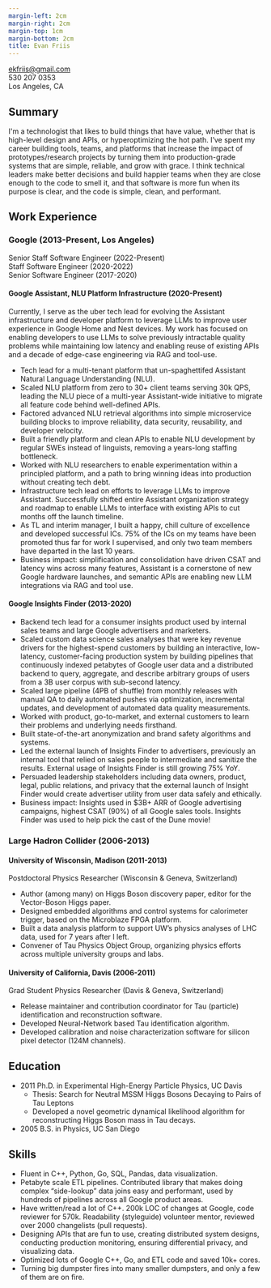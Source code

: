 ```yaml
---
margin-left: 2cm
margin-right: 2cm
margin-top: 1cm
margin-bottom: 2cm
title: Evan Friis
---
```


ekfriis@gmail.com  
530 207 0353  
Los Angeles, CA

## Summary

I'm a technologist that likes to build things that have value, whether that is high-level design and APIs, or hyperoptimizing the hot path. I’ve spent my career building tools, teams, and platforms that increase the impact of prototypes/research projects by turning them into production-grade systems that are simple, reliable, and grow with grace. I think technical leaders make better decisions and build happier teams when they are close enough to the code to smell it, and that software is more fun when its purpose is clear, and the code is simple, clean, and performant.

## Work Experience

### Google <span class="small-text">(2013-Present, Los Angeles)</span>

Senior Staff Software Engineer (2022-Present)  
Staff Software Engineer (2020-2022)  
Senior Software Engineer (2017-2020)

#### Google Assistant, NLU Platform Infrastructure <span class="small-text">(2020-Present)</span>

Currently, I serve as the uber tech lead for evolving the Assistant
infrastructure and developer platform to leverage LLMs to improve user
experience in Google Home and Nest devices. My work has focused on enabling
developers to use LLMs to solve previously intractable quality problems while
maintaining low latency and enabling reuse of existing APIs and a decade of
edge-case engineering via RAG and tool-use.

- Tech lead for a multi-tenant platform that un-spaghettifed Assistant Natural Language Understanding (NLU).
- Scaled NLU platform from zero to 30+ client teams serving 30k QPS, leading the NLU piece of a multi-year Assistant-wide initiative to migrate all feature code behind well-defined APIs.
- Factored advanced NLU retrieval algorithms into simple microservice building blocks to improve reliability, data security, reusability, and developer velocity.
- Built a friendly platform and clean APIs to enable NLU development by regular SWEs instead of linguists, removing a years-long staffing bottleneck.
- Worked with NLU researchers to enable experimentation within a principled platform, and a path to bring winning ideas into production without creating tech debt.
- Infrastructure tech lead on efforts to leverage LLMs to improve Assistant. Successfully shifted entire Assistant organization strategy and roadmap to enable LLMs to interface with existing APIs to cut months off the launch timeline.
- As TL and interim manager, I built a happy, chill culture of excellence and developed successful ICs. 75% of the ICs on my teams have been promoted thus far for work I supervised, and only two team members have departed in the last 10 years.
- Business impact: simplification and consolidation have driven CSAT and latency wins across many features, Assistant is a cornerstone of new Google hardware launches, and semantic APIs are enabling new LLM integrations via RAG and tool use.

#### Google Insights Finder <span class="small-text">(2013-2020)</span>

- Backend tech lead for a consumer insights product used by internal sales teams and large Google advertisers and marketers.
- Scaled custom data science sales analyses that were key revenue drivers for the highest-spend customers by building an interactive, low-latency, customer-facing production system by building pipelines that continuously indexed petabytes of Google user data and a distributed backend to query, aggregate, and describe arbitrary groups of users from a 3B user corpus with sub-second latency.
- Scaled large pipeline (4PB of shuffle) from monthly releases with manual QA to daily automated pushes via optimization, incremental updates, and development of automated data quality measurements.
- Worked with product, go-to-market, and external customers to learn their problems and underlying needs firsthand.
- Built state-of-the-art anonymization and brand safety algorithms and systems.
- Led the external launch of Insights Finder to advertisers, previously an internal tool that relied on sales people to intermediate and sanitize the results. External usage of Insights Finder is still growing 75% YoY.
- Persuaded leadership stakeholders including data owners, product, legal, public relations, and privacy that the external launch of Insight Finder would create advertiser utility from user data safely and ethically.
- Business impact: Insights used in $3B+ ARR of Google advertising campaigns, highest CSAT (90%) of all Google sales tools. Insights Finder was used to help pick the cast of the Dune movie!

### Large Hadron Collider <span class="small-text">(2006-2013)</span>

#### University of Wisconsin, Madison <span class="small-text">(2011-2013)</span>

Postdoctoral Physics Researcher (Wisconsin & Geneva, Switzerland)

- Author (among many) on Higgs Boson discovery paper, editor for the Vector-Boson Higgs paper.
- Designed embedded algorithms and control systems for calorimeter trigger, based on the Microblaze FPGA platform.
- Built a data analysis platform to support UW’s physics analyses of LHC data, used for 7 years after I left.
- Convener of Tau Physics Object Group, organizing physics efforts across multiple university groups and labs.

#### University of California, Davis <span class="small-text">(2006-2011)</span>

Grad Student Physics Researcher (Davis & Geneva, Switzerland)

- Release maintainer and contribution coordinator for Tau (particle) identification and reconstruction software.
- Developed Neural-Network based Tau identification algorithm.
- Developed calibration and noise characterization software for silicon pixel detector (124M channels).

## Education

- 2011 Ph.D. in Experimental High-Energy Particle Physics, UC Davis
  - Thesis: Search for Neutral MSSM Higgs Bosons Decaying to Pairs of Tau Leptons
  - Developed a novel geometric dynamical likelihood algorithm for reconstructing Higgs Boson mass in Tau decays.
- 2005 B.S. in Physics, UC San Diego

## Skills

- Fluent in C++, Python, Go, SQL, Pandas, data visualization.
- Petabyte scale ETL pipelines. Contributed library that makes doing complex “side-lookup” data joins easy and performant, used by hundreds of pipelines across all Google product areas.
- Have written/read a lot of C++. 200k LOC of changes at Google, code reviewer for 570k. Readability (styleguide) volunteer mentor, reviewed over 2000 changelists (pull requests).
- Designing APIs that are fun to use, creating distributed system designs, conducting production monitoring, ensuring differential privacy, and visualizing data.
- Optimized lots of Google C++, Go, and ETL code and saved 10k+ cores.
- Turning big dumpster fires into many smaller dumpsters, and only a few of them are on fire.
